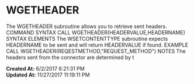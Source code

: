 # WGETHEADER

The WGETHEADER subroutine allows you to retrieve sent headers.   COMMAND SYNTAX CALL WGETHEADER(HEADERVALUE,HEADERNAME) SYNTAX ELEMENTS The WSETCONTENTTYPE subroutine expects HEADERNAME to be sent and will return HEADERVALUE if found. EXAMPLE CALL WGETHEADER(REQESTMETHOD,"REQUEST_METHOD") NOTES The headers sent from the connector are determined by t  

**Created At:** 6/2/2017 6:21:31 PM  
**Updated At:** 11/27/2017 11:19:11 PM  

